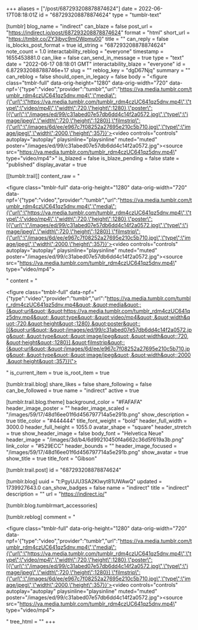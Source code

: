 +++
aliases = ["/post/687293208878874624"]
date = 2022-06-17T08:18:01Z
id = "687293208878874624"
type = "tumblr-text"

[tumblr]
blog_name = "indirect"
can_blaze = false
post_url = "https://indirect.io/post/687293208878874624"
format = "html"
short_url = "https://tmblr.co/ZY3jbyc9mOWpmu00"
title = ""
can_reply = false
is_blocks_post_format = true
id_string = "687293208878874624"
note_count = 1.0
interactability_reblog = "everyone"
timestamp = 1655453881.0
can_like = false
can_send_in_message = true
type = "text"
date = "2022-06-17 08:18:01 GMT"
interactability_blaze = "everyone"
id = 6.872932088788746e+17
slug = ""
reblog_key = "dgD67Njq"
summary = ""
can_reblog = false
should_open_in_legacy = false
body = "<figure class=\"tmblr-full\" data-orig-height=\"1280\" data-orig-width=\"720\" data-npf='{\"type\":\"video\",\"provider\":\"tumblr\",\"url\":\"https://va.media.tumblr.com/tumblr_rdm4czUC641qz5dnv.mp4\",\"media\":{\"url\":\"https://va.media.tumblr.com/tumblr_rdm4czUC641qz5dnv.mp4\",\"type\":\"video/mp4\",\"width\":720,\"height\":1280},\"poster\":[{\"url\":\"/images/ed/99/c31abed07e57db6dd4c14f2a0572.jpg\",\"type\":\"image/jpeg\",\"width\":720,\"height\":1280}],\"filmstrip\":{\"url\":\"/images/6d/ee/e967c7f08252a27695e210c5b710.jpg\",\"type\":\"image/jpeg\",\"width\":2000,\"height\":357}}'><video controls=\"controls\" autoplay=\"autoplay\" playsinline=\"playsinline\" muted=\"muted\" poster=\"/images/ed/99/c31abed07e57db6dd4c14f2a0572.jpg\"><source src=\"https://va.media.tumblr.com/tumblr_rdm4czUC641qz5dnv.mp4\" type=\"video/mp4\"></source></video></figure>"
is_blazed = false
is_blaze_pending = false
state = "published"
display_avatar = true

[[tumblr.trail]]
content_raw = "<p><figure class=\"tmblr-full\" data-orig-height=\"1280\" data-orig-width=\"720\" data-npf='{\"type\":\"video\",\"provider\":\"tumblr\",\"url\":\"https://va.media.tumblr.com/tumblr_rdm4czUC641qz5dnv.mp4\",\"media\":{\"url\":\"https://va.media.tumblr.com/tumblr_rdm4czUC641qz5dnv.mp4\",\"type\":\"video/mp4\",\"width\":720,\"height\":1280},\"poster\":[{\"url\":\"/images/ed/99/c31abed07e57db6dd4c14f2a0572.jpg\",\"type\":\"image/jpeg\",\"width\":720,\"height\":1280}],\"filmstrip\":{\"url\":\"/images/6d/ee/e967c7f08252a27695e210c5b710.jpg\",\"type\":\"image/jpeg\",\"width\":2000,\"height\":357}}'><video controls=\"controls\" autoplay=\"autoplay\" playsinline=\"playsinline\" muted=\"muted\" poster=\"/images/ed/99/c31abed07e57db6dd4c14f2a0572.jpg\"><source src=\"https://va.media.tumblr.com/tumblr_rdm4czUC641qz5dnv.mp4\" type=\"video/mp4\"></source></video></figure></p>"
content = "<p><figure class=\"tmblr-full\" data-npf=\"{&quot;type&quot;:&quot;video&quot;,&quot;provider&quot;:&quot;tumblr&quot;,&quot;url&quot;:&quot;https://va.media.tumblr.com/tumblr_rdm4czUC641qz5dnv.mp4&quot;,&quot;media&quot;:{&quot;url&quot;:&quot;https://va.media.tumblr.com/tumblr_rdm4czUC641qz5dnv.mp4&quot;,&quot;type&quot;:&quot;video/mp4&quot;,&quot;width&quot;:720,&quot;height&quot;:1280},&quot;poster&quot;:[{&quot;url&quot;:&quot;/images/ed/99/c31abed07e57db6dd4c14f2a0572.jpg&quot;,&quot;type&quot;:&quot;image/jpeg&quot;,&quot;width&quot;:720,&quot;height&quot;:1280}],&quot;filmstrip&quot;:{&quot;url&quot;:&quot;/images/6d/ee/e967c7f08252a27695e210c5b710.jpg&quot;,&quot;type&quot;:&quot;image/jpeg&quot;,&quot;width&quot;:2000,&quot;height&quot;:357}}\"></figure></p>"
is_current_item = true
is_root_item = true

[tumblr.trail.blog]
share_likes = false
share_following = false
can_be_followed = true
name = "indirect"
active = true

[tumblr.trail.blog.theme]
background_color = "#FAFAFA"
header_image_poster = ""
header_image_scaled = "/images/59/17/48d16ee01f6d456797714a5e291b.png"
show_description = true
title_color = "#444444"
title_font_weight = "bold"
header_full_width = 3000.0
header_full_height = 1055.0
avatar_shape = "square"
header_stretch = true
show_header_image = false
body_font = "Helvetica Neue"
header_image = "/images/3d/b4/6d99210450f4a662c36d5f619a3b.png"
link_color = "#529ECC"
header_bounds = ""
header_image_focused = "/images/59/17/48d16ee01f6d456797714a5e291b.png"
show_avatar = true
show_title = true
title_font = "Gibson"

[tumblr.trail.post]
id = "687293208878874624"

[tumblr.blog]
uuid = "t:PgyUJU3SA2Klwyt81UWAwQ"
updated = 1739927643.0
can_show_badges = false
name = "indirect"
title = "indirect"
description = ""
url = "https://indirect.io/"

[tumblr.blog.tumblrmart_accessories]

[tumblr.reblog]
comment = "<p><figure class=\"tmblr-full\" data-orig-height=\"1280\" data-orig-width=\"720\" data-npf='{\"type\":\"video\",\"provider\":\"tumblr\",\"url\":\"https://va.media.tumblr.com/tumblr_rdm4czUC641qz5dnv.mp4\",\"media\":{\"url\":\"https://va.media.tumblr.com/tumblr_rdm4czUC641qz5dnv.mp4\",\"type\":\"video/mp4\",\"width\":720,\"height\":1280},\"poster\":[{\"url\":\"/images/ed/99/c31abed07e57db6dd4c14f2a0572.jpg\",\"type\":\"image/jpeg\",\"width\":720,\"height\":1280}],\"filmstrip\":{\"url\":\"/images/6d/ee/e967c7f08252a27695e210c5b710.jpg\",\"type\":\"image/jpeg\",\"width\":2000,\"height\":357}}'><video controls=\"controls\" autoplay=\"autoplay\" playsinline=\"playsinline\" muted=\"muted\" poster=\"/images/ed/99/c31abed07e57db6dd4c14f2a0572.jpg\"><source src=\"https://va.media.tumblr.com/tumblr_rdm4czUC641qz5dnv.mp4\" type=\"video/mp4\"></source></video></figure></p>"
tree_html = ""
+++
